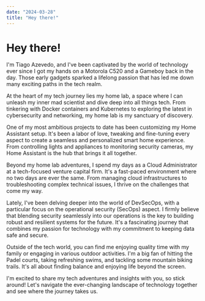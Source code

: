 ```yaml
---
date: "2024-03-28"
title: "Hey there!"
---
```


# Hey there!

 I'm Tiago Azevedo, and I've been captivated by the world of technology ever since I got my hands on a Motorola C520 and a Gameboy back in the day. Those early gadgets sparked a lifelong passion that has led me down many exciting paths in the tech realm.

At the heart of my tech journey lies my home lab, a space where I can unleash my inner mad scientist and dive deep into all things tech. From tinkering with Docker containers and Kubernetes to exploring the latest in cybersecurity and networking, my home lab is my sanctuary of discovery.

One of my most ambitious projects to date has been customizing my Home Assistant setup. It's been a labor of love, tweaking and fine-tuning every aspect to create a seamless and personalized smart home experience. From controlling lights and appliances to monitoring security cameras, my Home Assistant is the hub that brings it all together.

Beyond my home lab adventures, I spend my days as a Cloud Administrator at a tech-focused venture capital firm. It's a fast-paced environment where no two days are ever the same. From managing cloud infrastructures to troubleshooting complex technical issues, I thrive on the challenges that come my way.

Lately, I've been delving deeper into the world of DevSecOps, with a particular focus on the operational security (SecOps) aspect. I firmly believe that blending security seamlessly into our operations is the key to building robust and resilient systems for the future. It's a fascinating journey that combines my passion for technology with my commitment to keeping data safe and secure.

Outside of the tech world, you can find me enjoying quality time with my family or engaging in various outdoor activities. I'm a big fan of hitting the Padel courts, taking refreshing swims, and tackling some mountain biking trails. It's all about finding balance and enjoying life beyond the screen.

I'm excited to share my tech adventures and insights with you, so stick around! Let's navigate the ever-changing landscape of technology together and see where the journey takes us.